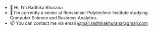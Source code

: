 - 👋 Hi, I’m Radhika Khurana
- 🌱 I’m currently a senior at Rensselaer Polytechnic Institute studying Computer Science and Business Analytics. 
- 📫 You can contact me via email @mail.radhikakhurana@gmail.com

<!---
khuranaradhika/khuranaradhika is a ✨ special ✨ repository because its `README.md` (this file) appears on your GitHub profile.
You can click the Preview link to take a look at your changes.
--->

